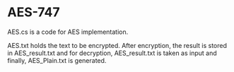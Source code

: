 # AES-747

AES.cs is a code for AES implementation.

AES.txt holds the text to be encrypted. After encryption, the result is stored in AES_result.txt and for decryption, AES_result.txt is taken as input and finally, AES_Plain.txt is generated.
